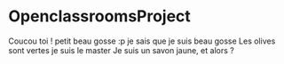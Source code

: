# OpenclassroomsProject
Coucou toi ! petit beau gosse :p
je sais que je suis beau gosse 
Les olives sont vertes
je suis le master
Je suis un savon jaune, et alors ?